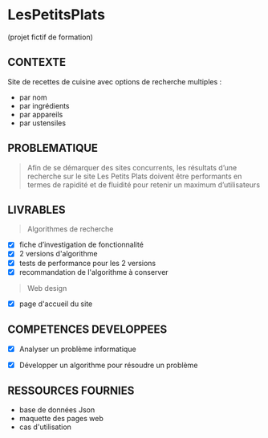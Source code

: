 # LesPetitsPlats

(projet fictif de formation)

## CONTEXTE

Site de recettes de cuisine avec options de recherche multiples :

- par nom
- par ingrédients
- par appareils
- par ustensiles

## PROBLEMATIQUE

> Afin de se démarquer des sites concurrents, les résultats d’une recherche sur le site Les Petits Plats doivent être performants en termes de
rapidité et de fluidité pour retenir un maximum d’utilisateurs

## LIVRABLES

> Algorithmes de recherche

-[x] fiche d’investigation de fonctionnalité
-[x] 2 versions d'algorithme
-[x] tests de performance pour les 2 versions
-[x] recommandation de l'algorithme à conserver

> Web design

-[x] page d'accueil du site

## COMPETENCES DEVELOPPEES

-[x] Analyser un problème informatique
-[x] Développer un algorithme pour résoudre un problème


## RESSOURCES FOURNIES

- base de données Json
- maquette des pages web
- cas d'utilisation
